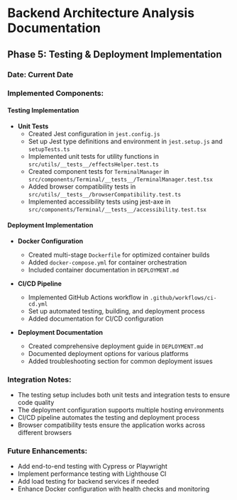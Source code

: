 # Backend Architecture Analysis Documentation

## Phase 5: Testing & Deployment Implementation

### Date: Current Date

### Implemented Components:

#### Testing Implementation

- **Unit Tests**
  - Created Jest configuration in `jest.config.js`
  - Set up Jest type definitions and environment in `jest.setup.js` and `setupTests.ts`
  - Implemented unit tests for utility functions in `src/utils/__tests__/effectsHelper.test.ts`
  - Created component tests for `TerminalManager` in `src/components/Terminal/__tests__/TerminalManager.test.tsx`
  - Added browser compatibility tests in `src/utils/__tests__/browserCompatibility.test.ts`
  - Implemented accessibility tests using jest-axe in `src/components/Terminal/__tests__/accessibility.test.tsx`

#### Deployment Implementation

- **Docker Configuration**

  - Created multi-stage `Dockerfile` for optimized container builds
  - Added `docker-compose.yml` for container orchestration
  - Included container documentation in `DEPLOYMENT.md`

- **CI/CD Pipeline**

  - Implemented GitHub Actions workflow in `.github/workflows/ci-cd.yml`
  - Set up automated testing, building, and deployment process
  - Added documentation for CI/CD configuration

- **Deployment Documentation**
  - Created comprehensive deployment guide in `DEPLOYMENT.md`
  - Documented deployment options for various platforms
  - Added troubleshooting section for common deployment issues

### Integration Notes:

- The testing setup includes both unit tests and integration tests to ensure code quality
- The deployment configuration supports multiple hosting environments
- CI/CD pipeline automates the testing and deployment process
- Browser compatibility tests ensure the application works across different browsers

### Future Enhancements:

- Add end-to-end testing with Cypress or Playwright
- Implement performance testing with Lighthouse CI
- Add load testing for backend services if needed
- Enhance Docker configuration with health checks and monitoring
